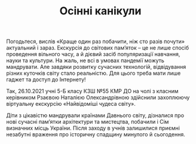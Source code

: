 ﻿---
title: Осінні канікули
---

Погодьтеся, вислів «Краще один раз побачити, ніж сто разів почути» актуальний і зараз. Екскурсія до світових  пам’яток – це не лише спосіб проведення вільного часу, а й дієвий засіб популяризації навчання, науки та культури. На жаль, не всі в умовах пандемії  можуть мандрувати. Але завдяки розвитку сучасних технологій, відвідування різних куточків світу стало реальністю. Для цього треба мати лише гаджет та доступ до Інтернету!

Так, 26.10.2021 учні 5-Б класу КЗШ №55 КМР ДО на чолі з класним керівником Рзаєвою Наталією Олександрівною здійснили захоплюючу віртуальну екскурсію «Найвідоміші чудеса світу».

Діти з цікавістю мандрували країнами Давнього світу, дізналися про нові сучасні пам’ятки архітектури та мистецтва, побачили і  Сім визначних місць України. Після заходу в учнів залишилися приємні незабутні враження про  історичну спадщину минулого й сьогодення.

<slideshow></slideshow>